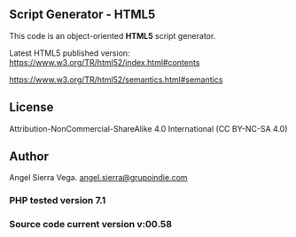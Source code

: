 ## Script Generator - HTML5

This code is an object-oriented **HTML5** script generator.

Latest HTML5 published version:
https://www.w3.org/TR/html52/index.html#contents

https://www.w3.org/TR/html52/semantics.html#semantics

## License
Attribution-NonCommercial-ShareAlike 4.0 International (CC BY-NC-SA 4.0)

## Author
Angel Sierra Vega. <angel.sierra@grupoindie.com>

### PHP tested version 7.1

### Source code current version v:00.58